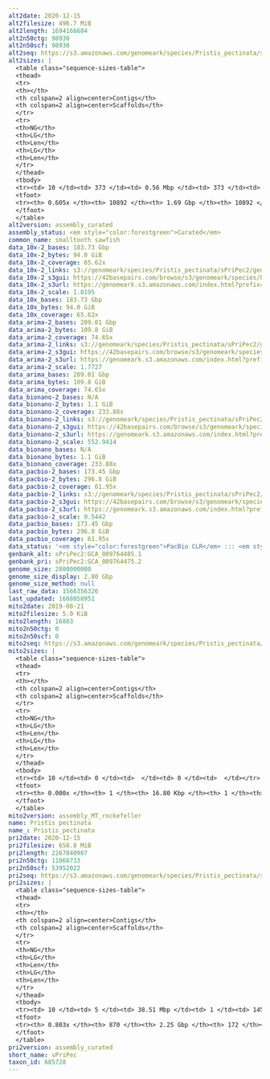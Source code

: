 ```yaml
---
alt2date: 2020-12-15
alt2filesize: 496.7 MiB
alt2length: 1694166684
alt2n50ctg: 98930
alt2n50scf: 98930
alt2seq: https://s3.amazonaws.com/genomeark/species/Pristis_pectinata/sPriPec2/assembly_curated/sPriPec2.alt.cur.20201215.fasta.gz
alt2sizes: |
  <table class="sequence-sizes-table">
  <thead>
  <tr>
  <th></th>
  <th colspan=2 align=center>Contigs</th>
  <th colspan=2 align=center>Scaffolds</th>
  </tr>
  <tr>
  <th>NG</th>
  <th>LG</th>
  <th>Len</th>
  <th>LG</th>
  <th>Len</th>
  </tr>
  </thead>
  <tbody>
  <tr><td> 10 </td><td> 373 </td><td> 0.56 Mbp </td><td> 373 </td><td> 0.56 Mbp </td></tr>  <tr><td> 20 </td><td> 992 </td><td> 375.98 Kbp </td><td> 992 </td><td> 375.98 Kbp </td></tr>  <tr><td> 30 </td><td> 1885 </td><td> 263.33 Kbp </td><td> 1885 </td><td> 263.33 Kbp </td></tr>  <tr><td> 40 </td><td> 3186 </td><td> 176.20 Kbp </td><td> 3186 </td><td> 176.20 Kbp </td></tr>  <tr style="background-color:#cccccc;"><td> 50 </td><td> 5297 </td><td> 98.93 Kbp </td><td> 5297 </td><td> 98.93 Kbp </td></tr>  <tr><td> 60 </td><td> 10191 </td><td> 27.57 Kbp </td><td> 10191 </td><td> 27.57 Kbp </td></tr>  <tr><td> 70 </td><td> 0 </td><td>  </td><td> 0 </td><td>  </td></tr>  <tr><td> 80 </td><td> 0 </td><td>  </td><td> 0 </td><td>  </td></tr>  <tr><td> 90 </td><td> 0 </td><td>  </td><td> 0 </td><td>  </td></tr>  <tr><td> 100 </td><td> 0 </td><td>  </td><td> 0 </td><td>  </td></tr>  </tbody>
  <tfoot>
  <tr><th> 0.605x </th><th> 10892 </th><th> 1.69 Gbp </th><th> 10892 </th><th> 1.69 Gbp </th></tr>
  </tfoot>
  </table>
alt2version: assembly_curated
assembly_status: <em style="color:forestgreen">Curated</em>
common_name: smalltooth sawfish
data_10x-2_bases: 183.73 Gbp
data_10x-2_bytes: 94.0 GiB
data_10x-2_coverage: 65.62x
data_10x-2_links: s3://genomeark/species/Pristis_pectinata/sPriPec2/genomic_data/10x/<br>
data_10x-2_s3gui: https://42basepairs.com/browse/s3/genomeark/species/Pristis_pectinata/sPriPec2/genomic_data/10x/
data_10x-2_s3url: https://genomeark.s3.amazonaws.com/index.html?prefix=species/Pristis_pectinata/sPriPec2/genomic_data/10x/
data_10x-2_scale: 1.8195
data_10x_bases: 183.73 Gbp
data_10x_bytes: 94.0 GiB
data_10x_coverage: 65.62x
data_arima-2_bases: 209.01 Gbp
data_arima-2_bytes: 109.8 GiB
data_arima-2_coverage: 74.65x
data_arima-2_links: s3://genomeark/species/Pristis_pectinata/sPriPec2/genomic_data/arima/<br>
data_arima-2_s3gui: https://42basepairs.com/browse/s3/genomeark/species/Pristis_pectinata/sPriPec2/genomic_data/arima/
data_arima-2_s3url: https://genomeark.s3.amazonaws.com/index.html?prefix=species/Pristis_pectinata/sPriPec2/genomic_data/arima/
data_arima-2_scale: 1.7727
data_arima_bases: 209.01 Gbp
data_arima_bytes: 109.8 GiB
data_arima_coverage: 74.65x
data_bionano-2_bases: N/A
data_bionano-2_bytes: 1.1 GiB
data_bionano-2_coverage: 233.88x
data_bionano-2_links: s3://genomeark/species/Pristis_pectinata/sPriPec2/genomic_data/bionano/<br>
data_bionano-2_s3gui: https://42basepairs.com/browse/s3/genomeark/species/Pristis_pectinata/sPriPec2/genomic_data/bionano/
data_bionano-2_s3url: https://genomeark.s3.amazonaws.com/index.html?prefix=species/Pristis_pectinata/sPriPec2/genomic_data/bionano/
data_bionano-2_scale: 552.9414
data_bionano_bases: N/A
data_bionano_bytes: 1.1 GiB
data_bionano_coverage: 233.88x
data_pacbio-2_bases: 173.45 Gbp
data_pacbio-2_bytes: 296.8 GiB
data_pacbio-2_coverage: 61.95x
data_pacbio-2_links: s3://genomeark/species/Pristis_pectinata/sPriPec2/genomic_data/pacbio/<br>
data_pacbio-2_s3gui: https://42basepairs.com/browse/s3/genomeark/species/Pristis_pectinata/sPriPec2/genomic_data/pacbio/
data_pacbio-2_s3url: https://genomeark.s3.amazonaws.com/index.html?prefix=species/Pristis_pectinata/sPriPec2/genomic_data/pacbio/
data_pacbio-2_scale: 0.5442
data_pacbio_bases: 173.45 Gbp
data_pacbio_bytes: 296.8 GiB
data_pacbio_coverage: 61.95x
data_status: '<em style="color:forestgreen">PacBio CLR</em> ::: <em style="color:forestgreen">10x</em> ::: <em style="color:forestgreen">Arima</em>'
genbank_alt: sPriPec2:GCA_009764485.1
genbank_pri: sPriPec2:GCA_009764475.2
genome_size: 2800000000
genome_size_display: 2.80 Gbp
genome_size_method: null
last_raw_data: 1566356326
last_updated: 1608058951
mito2date: 2019-08-21
mito2filesize: 5.0 KiB
mito2length: 16803
mito2n50ctg: 0
mito2n50scf: 0
mito2seq: https://s3.amazonaws.com/genomeark/species/Pristis_pectinata/sPriPec2/assembly_MT_rockefeller/sPriPec2.MT.20190821.fasta.gz
mito2sizes: |
  <table class="sequence-sizes-table">
  <thead>
  <tr>
  <th></th>
  <th colspan=2 align=center>Contigs</th>
  <th colspan=2 align=center>Scaffolds</th>
  </tr>
  <tr>
  <th>NG</th>
  <th>LG</th>
  <th>Len</th>
  <th>LG</th>
  <th>Len</th>
  </tr>
  </thead>
  <tbody>
  <tr><td> 10 </td><td> 0 </td><td>  </td><td> 0 </td><td>  </td></tr>  <tr><td> 20 </td><td> 0 </td><td>  </td><td> 0 </td><td>  </td></tr>  <tr><td> 30 </td><td> 0 </td><td>  </td><td> 0 </td><td>  </td></tr>  <tr><td> 40 </td><td> 0 </td><td>  </td><td> 0 </td><td>  </td></tr>  <tr style="background-color:#cccccc;"><td> 50 </td><td> 0 </td><td style="background-color:#ff8888;">  </td><td> 0 </td><td style="background-color:#ff8888;">  </td></tr>  <tr><td> 60 </td><td> 0 </td><td>  </td><td> 0 </td><td>  </td></tr>  <tr><td> 70 </td><td> 0 </td><td>  </td><td> 0 </td><td>  </td></tr>  <tr><td> 80 </td><td> 0 </td><td>  </td><td> 0 </td><td>  </td></tr>  <tr><td> 90 </td><td> 0 </td><td>  </td><td> 0 </td><td>  </td></tr>  <tr><td> 100 </td><td> 0 </td><td>  </td><td> 0 </td><td>  </td></tr>  </tbody>
  <tfoot>
  <tr><th> 0.000x </th><th> 1 </th><th> 16.80 Kbp </th><th> 1 </th><th> 16.80 Kbp </th></tr>
  </tfoot>
  </table>
mito2version: assembly_MT_rockefeller
name: Pristis pectinata
name_: Pristis_pectinata
pri2date: 2020-12-15
pri2filesize: 658.8 MiB
pri2length: 2267840987
pri2n50ctg: 11068733
pri2n50scf: 53952022
pri2seq: https://s3.amazonaws.com/genomeark/species/Pristis_pectinata/sPriPec2/assembly_curated/sPriPec2.pri.cur.20201215.fasta.gz
pri2sizes: |
  <table class="sequence-sizes-table">
  <thead>
  <tr>
  <th></th>
  <th colspan=2 align=center>Contigs</th>
  <th colspan=2 align=center>Scaffolds</th>
  </tr>
  <tr>
  <th>NG</th>
  <th>LG</th>
  <th>Len</th>
  <th>LG</th>
  <th>Len</th>
  </tr>
  </thead>
  <tbody>
  <tr><td> 10 </td><td> 5 </td><td> 38.51 Mbp </td><td> 1 </td><td> 145.56 Mbp </td></tr>  <tr><td> 20 </td><td> 13 </td><td> 32.68 Mbp </td><td> 3 </td><td> 120.47 Mbp </td></tr>  <tr><td> 30 </td><td> 23 </td><td> 22.28 Mbp </td><td> 6 </td><td> 104.35 Mbp </td></tr>  <tr><td> 40 </td><td> 38 </td><td> 17.01 Mbp </td><td> 9 </td><td> 101.70 Mbp </td></tr>  <tr style="background-color:#cccccc;"><td> 50 </td><td> 58 </td><td style="background-color:#88ff88;"> 11.07 Mbp </td><td> 12 </td><td style="background-color:#88ff88;"> 53.95 Mbp </td></tr>  <tr><td> 60 </td><td> 87 </td><td> 8.14 Mbp </td><td> 18 </td><td> 44.17 Mbp </td></tr>  <tr><td> 70 </td><td> 143 </td><td> 3.00 Mbp </td><td> 26 </td><td> 31.93 Mbp </td></tr>  <tr><td> 80 </td><td> 640 </td><td> 68.70 Kbp </td><td> 40 </td><td> 5.27 Mbp </td></tr>  <tr><td> 90 </td><td> 0 </td><td>  </td><td> 0 </td><td>  </td></tr>  <tr><td> 100 </td><td> 0 </td><td>  </td><td> 0 </td><td>  </td></tr>  </tbody>
  <tfoot>
  <tr><th> 0.803x </th><th> 870 </th><th> 2.25 Gbp </th><th> 172 </th><th> 2.27 Gbp </th></tr>
  </tfoot>
  </table>
pri2version: assembly_curated
short_name: sPriPec
taxon_id: 685728
---
```

